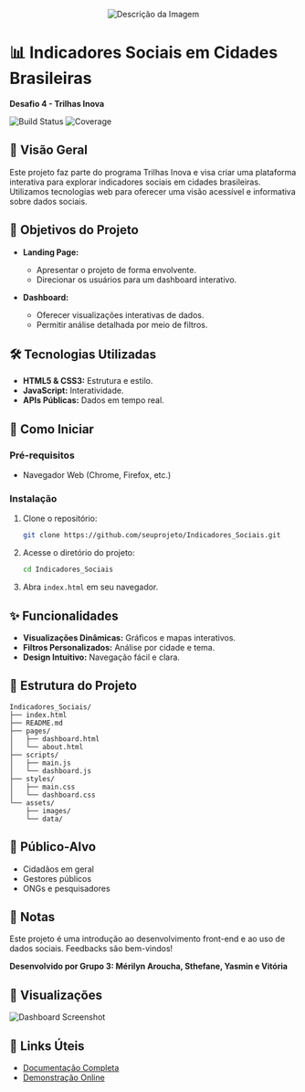 <p align="center">
  <img src="https://i.imgur.com/CCEvz01.png" alt="Descrição da Imagem">
</p>

# 📊 Indicadores Sociais em Cidades Brasileiras

**Desafio 4 - Trilhas Inova**

![Build Status](https://img.shields.io/badge/build-passing-brightgreen) ![Coverage](https://img.shields.io/badge/coverage-85%25-yellowgreen)

## 🌟 Visão Geral

Este projeto faz parte do programa Trilhas Inova e visa criar uma plataforma interativa para explorar indicadores sociais em cidades brasileiras. Utilizamos tecnologias web para oferecer uma visão acessível e informativa sobre dados sociais.

## 🎯 Objetivos do Projeto

- **Landing Page:** 
  - Apresentar o projeto de forma envolvente.
  - Direcionar os usuários para um dashboard interativo.

- **Dashboard:**
  - Oferecer visualizações interativas de dados.
  - Permitir análise detalhada por meio de filtros.

## 🛠️ Tecnologias Utilizadas

- **HTML5 & CSS3:** Estrutura e estilo.
- **JavaScript:** Interatividade.
- **APIs Públicas:** Dados em tempo real.

## 🚀 Como Iniciar

### Pré-requisitos

- Navegador Web (Chrome, Firefox, etc.)

### Instalação

1. Clone o repositório:
   ```bash
   git clone https://github.com/seuprojeto/Indicadores_Sociais.git
   ```

2. Acesse o diretório do projeto:
   ```bash
   cd Indicadores_Sociais
   ```

3. Abra `index.html` em seu navegador.

## ✨ Funcionalidades

- **Visualizações Dinâmicas:** Gráficos e mapas interativos.
- **Filtros Personalizados:** Análise por cidade e tema.
- **Design Intuitivo:** Navegação fácil e clara.

## 📂 Estrutura do Projeto

```
Indicadores_Sociais/
├── index.html
├── README.md
├── pages/
│   ├── dashboard.html
│   └── about.html
├── scripts/
│   ├── main.js
│   └── dashboard.js
├── styles/
│   ├── main.css
│   └── dashboard.css
└── assets/
    ├── images/
    └── data/
```

## 👥 Público-Alvo

- Cidadãos em geral
- Gestores públicos
- ONGs e pesquisadores

## 📌 Notas

Este projeto é uma introdução ao desenvolvimento front-end e ao uso de dados sociais. Feedbacks são bem-vindos!

**Desenvolvido por Grupo 3: Mérilyn Aroucha, Sthefane, Yasmin e Vitória**

## 📸 Visualizações

![Dashboard Screenshot](https://via.placeholder.com/800x400.png?text=Dashboard+Screenshot)

## 🔗 Links Úteis

- [Documentação Completa](https://example.com/docs)
- [Demonstração Online](https://example.com/demo)

